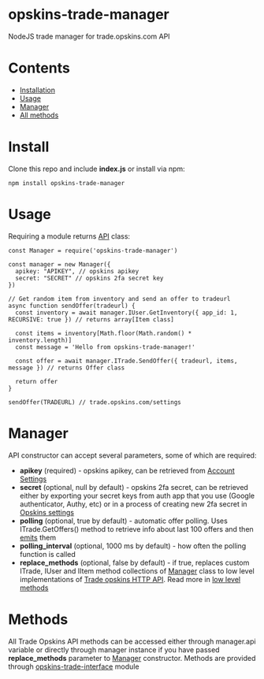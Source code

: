 # opskins-trade-manager
NodeJS trade manager for trade.opskins.com API

# Contents
- [Installation](#install)
- [Usage](#usage)
- [Manager](#manager)
- [All methods](#methods)


# Install
Clone this repo and include **index.js** or install via npm:
```
npm install opskins-trade-manager
```


# Usage
Requiring a module returns [API](#api) class:
```JS
const Manager = require('opskins-trade-manager')

const manager = new Manager({
  apikey: "APIKEY", // opskins apikey
  secret: "SECRET" // opskins 2fa secret key
})

// Get random item from inventory and send an offer to tradeurl
async function sendOffer(tradeurl) {
  const inventory = await manager.IUser.GetInventory({ app_id: 1, RECURSIVE: true }) // returns array[Item class]
  
  const items = inventory[Math.floor(Math.random() * inventory.length)]
  const message = 'Hello from opskins-trade-manager!'
  
  const offer = await manager.ITrade.SendOffer({ tradeurl, items, message }) // returns Offer class
  
  return offer
}

sendOffer(TRADEURL) // trade.opskins.com/settings
```


# Manager
API constructor can accept several parameters, some of which are required:
- **apikey** (required) - opskins apikey, can be retrieved from [Account Settings](https://opskins.com/?loc=store_account)
- **secret** (optional, null by default) - opskins 2fa secret, can be retrieved either by exporting your secret keys from auth app that you use (Google authenticator, Authy, etc) or in a process of creating new 2fa secret in [Opskins settings](https://opskins.com/?loc=store_account)
- **polling** (optional, true by default) - automatic offer polling. Uses ITrade.GetOffers() method to retrieve info about last 100 offers and then [emits](#events) them
- **polling_interval** (optional, 1000 ms by default) - how often the polling function is called
- **replace_methods** (optional, false by default) - if true, replaces custom ITrade, IUser and IItem method collections of [Manager](#manager) class to low level implementations of [Trade opskins HTTP API](https://github.com/opskins/trade-opskins-api). Read more in [low level methods](#low-level-methods)


# Methods
All Trade Opskins API methods can be accessed either through manager.api variable or directly through manager instance if you have passed **replace_methods** parameter to [Manager](#manager) constructor. Methods are provided through [opskins-trade-interface](https://github.com/feed4rz/node-opskins-trade-interface) module